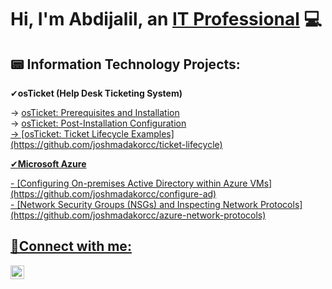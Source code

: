 <h1>Hi, I'm Abdijalil, an <a href="https://linkedin.com/in/abdijalilimam">IT Professional</a> 💻</h1>
<h2>📟 Information Technology Projects:</h2>
✔<b>osTicket (Help Desk Ticketing System)</b>
 <p> → <a href="https://github.com/abdijalilimam/osTicket-Prereqs">osTicket: Prerequisites and Installation </a> <br>
 → <a href="https://github.com/abdijalilimam/osticket-post">osTicket: Post-Installation Configuration <br>
 → [osTicket: Ticket Lifecycle Examples](https://github.com/joshmadakorcc/ticket-lifecycle) </p>
✔<b>Microsoft Azure</b>
 <p> - [Configuring On-premises Active Directory within Azure VMs](https://github.com/joshmadakorcc/configure-ad) <br>
   - [Network Security Groups (NSGs) and Inspecting Network Protocols](https://github.com/joshmadakorcc/azure-network-protocols)</p>
<h2>📱Connect with me:</h2>

[<img align="left" alt="Josh | LinkedIn" width="22px" src="https://cdn.jsdelivr.net/npm/simple-icons@v3/icons/linkedin.svg" />][linkedin]

[linkedin]: https://www.linkedin.com/in/abdijalilimam/
